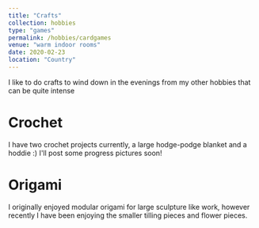 ```yaml
---
title: "Crafts"
collection: hobbies
type: "games"
permalink: /hobbies/cardgames
venue: "warm indoor rooms"
date: 2020-02-23
location: "Country"
---
```


I like to do crafts to wind down in the evenings from my other hobbies that can be quite intense 

Crochet
======
I have two crochet projects currently, a large hodge-podge blanket and a hoddie :) I'll post some progress pictures soon!


Origami
======

I originally enjoyed modular origami for large sculpture like work, however recently I have been enjoying the smaller tilling pieces and flower pieces.
